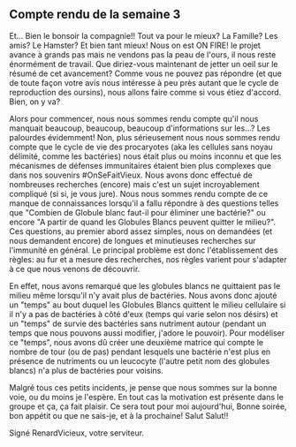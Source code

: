 ## Compte rendu de la semaine 3 ##
Et... Bien le bonsoir la compagnie!! Tout va pour le mieux? La Famille? Les amis? Le Hamster? Et bien tant mieux! Nous on est ON FIRE! le projet avance à grands pas mais ne vendons pas la peau de l'ours, il nous reste énormément de travail.
Que diriez-vous maintenant de jetter un oeil sur le résumé de cet avancement? Comme vous ne pouvez pas répondre (et que de toute façon votre avis nous intéresse à peu près autant que le cycle de reproduction des oursins), nous allons faire comme si vous étiez d'accord. Bien, on y va?

Alors pour commencer, nous nous sommes rendu compte qu'il nous manquait beaucoup, beaucoup, beaucoup d'informations sur les...? Les palourdes évidemment! Non, plus sérieusement nous nous sommes rendu compte que le cycle de vie des procaryotes (aka les cellules sans noyau délimité, comme les bactéries) nous était plus ou moins inconnu et que les mécanismes de défenses immunitaires étaient bien plus complexes que dans nos souvenirs #OnSeFaitVieux. 
Nous avons donc effectué de nombreuses recherches (encore) mais c'est un sujet incroyablement compliqué (si si, je vous jure). Nous nous sommes rendu compte de ce manque de connaissances lorsqu'il a fallu répondre à des questions telles que "Combien de Globule blanc faut-il pour éliminer une bactérie?" ou encore "A partir de quand les Globules Blancs peuvent quitter le milieu?". Ces questions, au premier abord assez simples, nous on demandées (et nous demandent encore) de longues et minutieuses recherches sur l'immunité en général. Le principal problème est donc l'établissement des règles: au fur et a mesure des recherches, nos règles varient pour s'adapter à ce que nous venons de découvrir.

En effet, nous avons remarqué que les globules blancs ne quittaient pas le milieu même lorsqu'il n'y avait plus de bactéries. Nous avons donc ajouté un "temps" au bout duquel les Globules Blancs quittent le milieu cellulaire si il n'y a pas de bactéries à côté d'eux (temps qui varie selon nos désirs) et un "temps" de survie des bactéries sans nutriment autour (pendant un temps que nous pouvons aussi modifier, j'adore le pouvoir). Pour modéliser ce "temps", nous avons dû créer une deuxième matrice qui compte le nombre de tour (ou de pas) pendant lesquels une bactérie n'est plus en présence de nutriments ou un leucocyte (l'autre petit nom des globules blancs) n'a plus de bactéries pour voisins.

Malgré tous ces petits incidents, je pense que nous sommes sur la bonne voie, ou du moins je l'espère. En tout cas la motivation est présente dans le groupe et ça, ça fait plaisir.
Ce sera tout pour moi aujourd'hui, Bonne soirée, bon appétit ou que ne sais-je, et à la prochaine!
Salut Salut!!

Signé RenardVicieux, votre serviteur.
